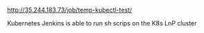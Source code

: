 http://35.244.183.73/job/temp-kubectl-test/

Kubernetes Jenkins is able to run sh scrips on the K8s LnP cluster
